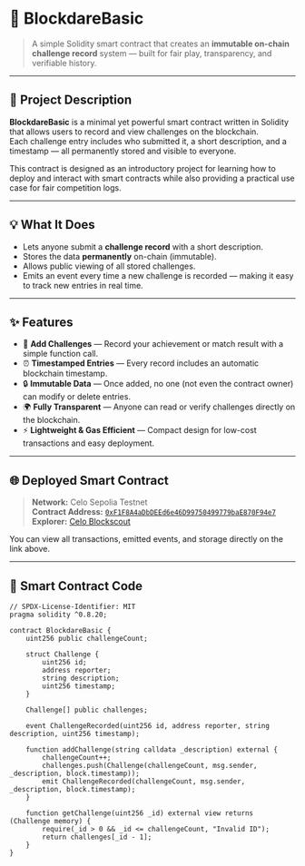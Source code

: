 # 🧱 BlockdareBasic

> A simple Solidity smart contract that creates an **immutable on-chain challenge record** system — built for fair play, transparency, and verifiable history.

---

## 📖 Project Description

**BlockdareBasic** is a minimal yet powerful smart contract written in Solidity that allows users to record and view challenges on the blockchain.  
Each challenge entry includes who submitted it, a short description, and a timestamp — all permanently stored and visible to everyone.

This contract is designed as an introductory project for learning how to deploy and interact with smart contracts while also providing a practical use case for fair competition logs.

---

## 💡 What It Does

- Lets anyone submit a **challenge record** with a short description.  
- Stores the data **permanently** on-chain (immutable).  
- Allows public viewing of all stored challenges.  
- Emits an event every time a new challenge is recorded — making it easy to track new entries in real time.

---

## ✨ Features

- 🧾 **Add Challenges** — Record your achievement or match result with a simple function call.  
- ⏰ **Timestamped Entries** — Every record includes an automatic blockchain timestamp.  
- 🔒 **Immutable Data** — Once added, no one (not even the contract owner) can modify or delete entries.  
- 🌍 **Fully Transparent** — Anyone can read or verify challenges directly on the blockchain.  
- ⚡ **Lightweight & Gas Efficient** — Compact design for low-cost transactions and easy deployment.  

---

## 🌐 Deployed Smart Contract

> **Network:** Celo Sepolia Testnet  
> **Contract Address:** [`0xF1F8A4aDbDEEd6e46D99750499779baE870F94e7`](https://celo-sepolia.blockscout.com/address/0xF1F8A4aDbDEEd6e46D99750499779baE870F94e7)  
> **Explorer:** [Celo Blockscout](https://celo-sepolia.blockscout.com)

You can view all transactions, emitted events, and storage directly on the link above.

---

## 🧠 Smart Contract Code

```solidity
// SPDX-License-Identifier: MIT
pragma solidity ^0.8.20;

contract BlockdareBasic {
    uint256 public challengeCount;

    struct Challenge {
        uint256 id;
        address reporter;
        string description;
        uint256 timestamp;
    }

    Challenge[] public challenges;

    event ChallengeRecorded(uint256 id, address reporter, string description, uint256 timestamp);

    function addChallenge(string calldata _description) external {
        challengeCount++;
        challenges.push(Challenge(challengeCount, msg.sender, _description, block.timestamp));
        emit ChallengeRecorded(challengeCount, msg.sender, _description, block.timestamp);
    }

    function getChallenge(uint256 _id) external view returns (Challenge memory) {
        require(_id > 0 && _id <= challengeCount, "Invalid ID");
        return challenges[_id - 1];
    }
}
